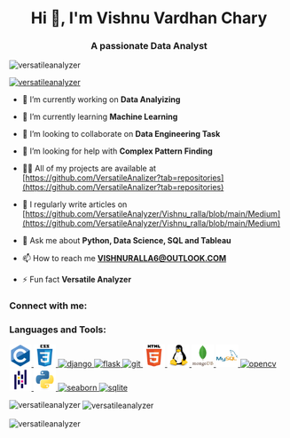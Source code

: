 <h1 align="center">Hi 👋, I'm Vishnu Vardhan Chary</h1>
<h3 align="center">A passionate Data Analyst</h3>

<p align="left"> <img src="https://komarev.com/ghpvc/?username=versatileanalyzer&label=Profile%20views&color=0e75b6&style=flat" alt="versatileanalyzer" /> </p>

<p align="left"> <a href="https://github.com/ryo-ma/github-profile-trophy"><img src="https://github-profile-trophy.vercel.app/?username=versatileanalyzer" alt="versatileanalyzer" /></a> </p>

- 🔭 I’m currently working on **Data Analyizing**

- 🌱 I’m currently learning **Machine Learning**

- 👯 I’m looking to collaborate on **Data Engineering Task**

- 🤝 I’m looking for help with **Complex Pattern Finding**

- 👨‍💻 All of my projects are available at [https://github.com/VersatileAnalizer?tab=repositories](https://github.com/VersatileAnalizer?tab=repositories)

- 📝 I regularly write articles on [https://github.com/VersatileAnalyzer/Vishnu_ralla/blob/main/Medium](https://github.com/VersatileAnalyzer/Vishnu_ralla/blob/main/Medium)

- 💬 Ask me about **Python, Data Science, SQL and Tableau**

- 📫 How to reach me **VISHNURALLA6@OUTLOOK.COM**

- ⚡ Fun fact **Versatile Analyzer**

<h3 align="left">Connect with me:</h3>
<p align="left">
</p>

<h3 align="left">Languages and Tools:</h3>
<p align="left"> <a href="https://www.cprogramming.com/" target="_blank" rel="noreferrer"> <img src="https://raw.githubusercontent.com/devicons/devicon/master/icons/c/c-original.svg" alt="c" width="40" height="40"/> </a> <a href="https://www.w3schools.com/css/" target="_blank" rel="noreferrer"> <img src="https://raw.githubusercontent.com/devicons/devicon/master/icons/css3/css3-original-wordmark.svg" alt="css3" width="40" height="40"/> </a> <a href="https://www.djangoproject.com/" target="_blank" rel="noreferrer"> <img src="https://cdn.worldvectorlogo.com/logos/django.svg" alt="django" width="40" height="40"/> </a> <a href="https://flask.palletsprojects.com/" target="_blank" rel="noreferrer"> <img src="https://www.vectorlogo.zone/logos/pocoo_flask/pocoo_flask-icon.svg" alt="flask" width="40" height="40"/> </a> <a href="https://git-scm.com/" target="_blank" rel="noreferrer"> <img src="https://www.vectorlogo.zone/logos/git-scm/git-scm-icon.svg" alt="git" width="40" height="40"/> </a> <a href="https://www.w3.org/html/" target="_blank" rel="noreferrer"> <img src="https://raw.githubusercontent.com/devicons/devicon/master/icons/html5/html5-original-wordmark.svg" alt="html5" width="40" height="40"/> </a> <a href="https://www.linux.org/" target="_blank" rel="noreferrer"> <img src="https://raw.githubusercontent.com/devicons/devicon/master/icons/linux/linux-original.svg" alt="linux" width="40" height="40"/> </a> <a href="https://www.mongodb.com/" target="_blank" rel="noreferrer"> <img src="https://raw.githubusercontent.com/devicons/devicon/master/icons/mongodb/mongodb-original-wordmark.svg" alt="mongodb" width="40" height="40"/> </a> <a href="https://www.mysql.com/" target="_blank" rel="noreferrer"> <img src="https://raw.githubusercontent.com/devicons/devicon/master/icons/mysql/mysql-original-wordmark.svg" alt="mysql" width="40" height="40"/> </a> <a href="https://opencv.org/" target="_blank" rel="noreferrer"> <img src="https://www.vectorlogo.zone/logos/opencv/opencv-icon.svg" alt="opencv" width="40" height="40"/> </a> <a href="https://pandas.pydata.org/" target="_blank" rel="noreferrer"> <img src="https://raw.githubusercontent.com/devicons/devicon/2ae2a900d2f041da66e950e4d48052658d850630/icons/pandas/pandas-original.svg" alt="pandas" width="40" height="40"/> </a> <a href="https://www.python.org" target="_blank" rel="noreferrer"> <img src="https://raw.githubusercontent.com/devicons/devicon/master/icons/python/python-original.svg" alt="python" width="40" height="40"/> </a> <a href="https://seaborn.pydata.org/" target="_blank" rel="noreferrer"> <img src="https://seaborn.pydata.org/_images/logo-mark-lightbg.svg" alt="seaborn" width="40" height="40"/> </a> <a href="https://www.sqlite.org/" target="_blank" rel="noreferrer"> <img src="https://www.vectorlogo.zone/logos/sqlite/sqlite-icon.svg" alt="sqlite" width="40" height="40"/> </a> </p>

<p><img align="left" src="https://github-readme-stats.vercel.app/api/top-langs?username=versatileanalyzer&show_icons=true&locale=en&layout=compact" alt="versatileanalyzer" /></p>

<p>&nbsp;<img align="center" src="https://github-readme-stats.vercel.app/api?username=versatileanalyzer&show_icons=true&locale=en" alt="versatileanalyzer" /></p>

<p><img align="center" src="https://github-readme-streak-stats.herokuapp.com/?user=versatileanalyzer&" alt="versatileanalyzer" /></p>
